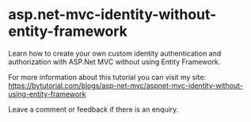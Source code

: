 # asp.net-mvc-identity-without-entity-framework
Learn how to create your own custom identity authentication and authorization with ASP.Net MVC without using Entity Framework.

For more information about this tutorial you can visit my site:
https://bytutorial.com/blogs/asp-net-mvc/aspnet-mvc-identity-without-using-entity-framework

Leave a comment or feedback if there is an enquiry.
